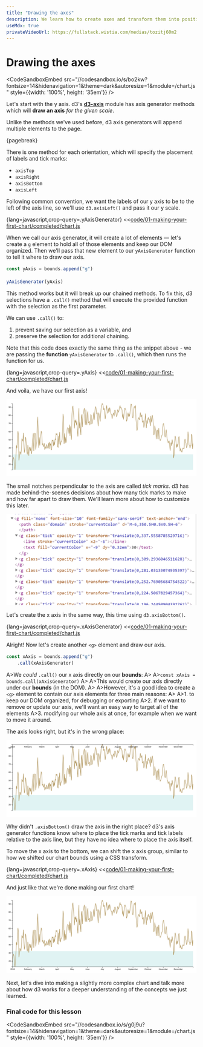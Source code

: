 ```yaml
---
title: "Drawing the axes"
description: We learn how to create axes and transform them into position.
useMdx: true
privateVideoUrl: https://fullstack.wistia.com/medias/tozitj60m2
---
```


# Drawing the axes

<CodeSandboxEmbed
  src="//codesandbox.io/s/bo2kw?fontsize=14&hidenavigation=1&theme=dark&autoresize=1&module=/chart.js"
  style={{width: '100%', height: '35em'}}
/>

Let's start with the y axis. d3's [**d3-axis**](https://github.com/d3/d3-axis) module has axis generator methods which will **draw an axis** _for the given scale_.

Unlike the methods we've used before, d3 axis generators will append multiple elements to the page.

{pagebreak}

There is one method for each orientation, which will specify the placement of labels and tick marks:

- `axisTop`
- `axisRight`
- `axisBottom`
- `axisLeft`

Following common convention, we want the labels of our y axis to be to the left of the axis line, so we'll use `d3.axisLeft()` and pass it our y scale.

{lang=javascript,crop-query=.yAxisGenerator}
<<[code/01-making-your-first-chart/completed/chart.js](./protected/code/01-making-your-first-chart/completed/chart.js)

When we call our axis generator, it will create a lot of elements — let's create a `g` element to hold all of those elements and keep our DOM organized. Then we'll pass that new element to our `yAxisGenerator` function to tell it where to draw our axis.

```javascript
const yAxis = bounds.append("g")

yAxisGenerator(yAxis)
```

This method works but it will break up our chained methods. To fix this, d3 selections have a `.call()` method that will execute the provided function with the selection as the first parameter.

We can use `.call()` to:

1. prevent saving our selection as a variable, and
2. preserve the selection for additional chaining.

Note that this code does exactly the same thing as the snippet above - we are passing the **function** `yAxisGenerator` to `.call()`, which then runs the function for us.

{lang=javascript,crop-query=.yAxis}
<<[code/01-making-your-first-chart/completed/chart.js](./protected/code/01-making-your-first-chart/completed/chart.js)

And voila, we have our first axis!

![Y axis](./public/images/1-making-your-first-chart/axis-y.png)

The small notches perpendicular to the axis are called _tick marks_. d3 has made behind-the-scenes decisions about how many tick marks to make and how far apart to draw them. We'll learn more about how to customize this later.

![Axis](./public/images/1-making-your-first-chart/axis.png)

Let's create the x axis in the same way, this time using `d3.axisBottom()`.

{lang=javascript,crop-query=.xAxisGenerator}
<<[code/01-making-your-first-chart/completed/chart.js](./protected/code/01-making-your-first-chart/completed/chart.js)

Alright! Now let's create another `<g>` element and draw our axis.

```javascript
const xAxis = bounds.append("g")
    .call(xAxisGenerator)
```

A>We _could_ `.call()` our x axis directly on our **bounds**:
A>
A>`const xAxis = bounds.call(xAxisGenerator)`
A>
A>This would create our axis directly under our **bounds** (in the DOM).
A>
A>However, it's a good idea to create a `<g>` element to contain our axis elements for three main reasons:
A>
A>1. to keep our DOM organized, for debugging or exporting
A>2. if we want to remove or update our axis, we'll want an easy way to target all of the elements
A>3. modifying our whole axis at once, for example when we want to move it around.

The axis looks right, but it's in the wrong place:

![x axis on top](./public/images/1-making-your-first-chart/axis-x-on-top.png)

Why didn't `.axisBottom()` draw the axis in the right place? d3's axis generator functions know where to place the tick marks and tick labels relative to the axis line, but they have no idea where to place the axis itself.

To move the x axis to the bottom, we can shift the x axis group, similar to how we shifted our chart bounds using a CSS transform.

{lang=javascript,crop-query=.xAxis}
<<[code/01-making-your-first-chart/completed/chart.js](./protected/code/01-making-your-first-chart/completed/chart.js)

And just like that we're done making our first chart!

![Finished line graph](./public/images/1-making-your-first-chart/line-finished.png)

Next, let's dive into making a slightly more complex chart and talk more about how d3 works for a deeper understanding of the concepts we just learned.

### Final code for this lesson

<CodeSandboxEmbed
  src="//codesandbox.io/s/g0j9u?fontsize=14&hidenavigation=1&theme=dark&autoresize=1&module=/chart.js"
  style={{width: '100%', height: '35em'}}
/>